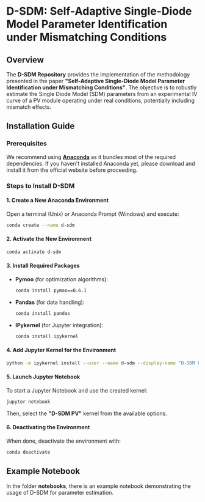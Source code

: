 # D-SDM: Self-Adaptive Single-Diode Model Parameter Identification under Mismatching Conditions

## Overview
The **D-SDM Repository** provides the implementation of the methodology presented in the paper **"Self-Adaptive Single-Diode Model Parameter Identification under Mismatching Conditions"**. The objective is to robustly estimate the Single Diode Model (SDM) parameters from an experimental IV curve of a PV module operating under real conditions, potentially including mismatch effects.

## Installation Guide

### Prerequisites
We recommend using **[Anaconda](https://store.continuum.io/cshop/anaconda/)** as it bundles most of the required dependencies. If you haven't installed Anaconda yet, please download and install it from the official website before proceeding.

### Steps to Install D-SDM

#### 1. Create a New Anaconda Environment
Open a terminal (Unix) or Anaconda Prompt (Windows) and execute:
```bash
conda create --name d-sdm
```

#### 2. Activate the New Environment
```bash
conda activate d-sdm
```

#### 3. Install Required Packages

- **Pymoo** (for optimization algorithms):
  ```bash
  conda install pymoo==0.6.1
  ```

- **Pandas** (for data handling):
  ```bash
  conda install pandas
  ```

- **IPykernel** (for Jupyter integration):
  ```bash
  conda install ipykernel
  ```

#### 4. Add Jupyter Kernel for the Environment
```bash
python -m ipykernel install --user --name d-sdm --display-name "D-SDM PV"
```

#### 5. Launch Jupyter Notebook
To start a Jupyter Notebook and use the created kernel:
```bash
jupyter notebook
```
Then, select the **"D-SDM PV"** kernel from the available options.

#### 6. Deactivating the Environment
When done, deactivate the environment with:
```bash
conda deactivate
```

## Example Notebook
In the folder **notebooks**, there is an example notebook demonstrating the usage of D-SDM for parameter estimation.



